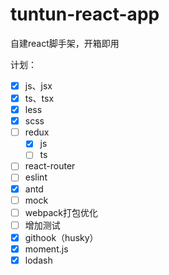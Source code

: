 # tuntun-react-app
自建react脚手架，开箱即用

计划：

- [x] js、jsx
- [x] ts、tsx
- [x] less
- [x] scss
- [ ] redux
  - [x] js
  - [ ] ts
- [ ] react-router
- [ ] eslint
- [x] antd
- [ ] mock
- [ ] webpack打包优化
- [ ] 增加测试
- [x] githook（husky）
- [x] moment.js
- [x] lodash
